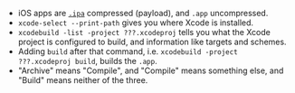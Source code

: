 * iOS apps are [`.ipa`](http://en.wikipedia.org/wiki/.ipa) compressed (payload), and `.app` uncompressed.
* `xcode-select --print-path` gives you where Xcode is installed.
* `xcodebuild -list -project ???.xcodeproj` tells you what the Xcode project is configured to build, and information like targets and schemes.
* Adding `build` after that command, i.e. `xcodebuild -project ???.xcodeproj build`, builds the `.app`.
* "Archive" means "Compile", and "Compile" means something else, and "Build" means neither of the three.
